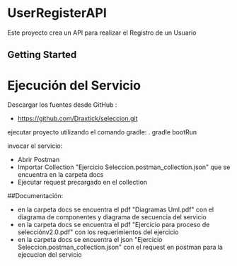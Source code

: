 # UserRegisterAPI
Este proyecto crea un API para realizar el Registro de un Usuario
## Getting Started


# Ejecución del Servicio
Descargar los fuentes desde GitHub :
- https://github.com/Draxtick/seleccion.git

ejecutar proyecto utilizando el comando gradle:
. gradle bootRun

invocar el servicio:
- Abrir Postman
- Importar Collection "Ejercicio Seleccion.postman_collection.json" que se encuentra en la carpeta docs
- Ejecutar request precargado en el collection


##Documentación:
- en la carpeta docs se encuentra el pdf "Diagramas Uml.pdf" con el diagrama de componentes y diagrama de secuencia del servicio
- en la carpeta docs se encuentra el pdf "Ejercicio para proceso de selecciónv2.0.pdf" con los requerimientos del ejercicio
- en la carpeta docs se encuentra el json "Ejercicio Seleccion.postman_collection.json" con el request en postman para la ejecucion del servicio